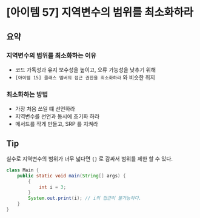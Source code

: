 # [아이템 57] 지역변수의 범위를 최소화하라

## 요약

### 지역변수의 범위를 최소화하는 이유

- 코드 가독성과 유지 보수성을 높이고, 오류 가능성을 낮추기 위해
- `[아이템 15] 클래스 멤버의 접근 권한을 최소화하라` 와 비슷한 취지

### 최소화하는 방법

- 가장 처음 쓰일 떄 선언하라
- 지역변수를 선언과 동시에 초기화 하라
- 메서드를 작게 만들고, SRP 를 지켜라

## Tip

실수로 지역변수의 범위가 너무 넓다면 `{}` 로 감싸서 범위를 제한 할 수 있다.

```java
class Main {
    public static void main(String[] args) {
        {
            int i = 3;
        }
        System.out.print(i); // i의 접근이 불가능하다.
    }
}
```
